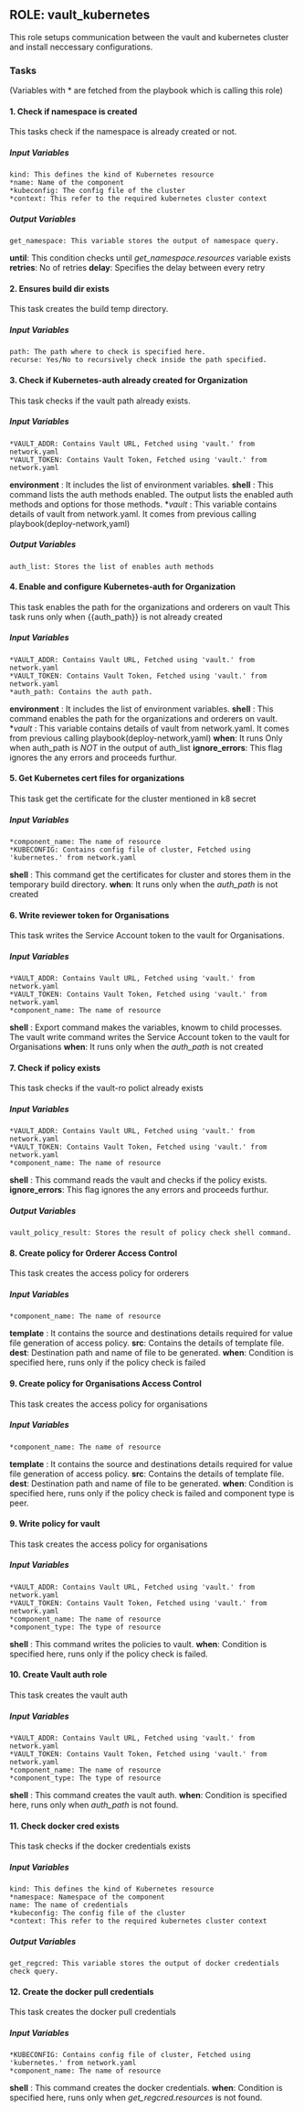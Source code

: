 ## ROLE: vault_kubernetes
This role setups communication between the vault and kubernetes cluster and install neccessary configurations.

### Tasks
(Variables with * are fetched from the playbook which is calling this role)
#### 1. Check if namespace is created
This tasks check if the namespace is already created or not.
##### Input Variables

    kind: This defines the kind of Kubernetes resource
    *name: Name of the component 
    *kubeconfig: The config file of the cluster
    *context: This refer to the required kubernetes cluster context
##### Output Variables

    get_namespace: This variable stores the output of namespace query.
  **until**: This condition checks until *get_namespace.resources* variable exists
  **retries**: No of retries
  **delay**: Specifies the delay between every retry

#### 2. Ensures build dir exists
This task creates the build temp directory.
##### Input Variables
    path: The path where to check is specified here.
    recurse: Yes/No to recursively check inside the path specified. 

#### 3. Check if Kubernetes-auth already created for Organization
This task checks if the vault path already exists.
##### Input Variables
    *VAULT_ADDR: Contains Vault URL, Fetched using 'vault.' from network.yaml
    *VAULT_TOKEN: Contains Vault Token, Fetched using 'vault.' from network.yaml
**environment** : It includes the list of environment variables.
**shell** : This command lists the auth methods enabled. The output lists the enabled auth methods and options for those methods.
**vault* : This variable contains details of vault from network.yaml. It comes from previous calling playbook(deploy-network,yaml) 

##### Output Variables
    auth_list: Stores the list of enables auth methods

#### 4. Enable and configure Kubernetes-auth for Organization
This task enables the path for the organizations and orderers on vault
This task runs only when {{auth_path}} is not already created
##### Input Variables
    *VAULT_ADDR: Contains Vault URL, Fetched using 'vault.' from network.yaml
    *VAULT_TOKEN: Contains Vault Token, Fetched using 'vault.' from network.yaml
    *auth_path: Contains the auth path.
**environment** : It includes the list of environment variables.
**shell** : This command enables the path for the organizations and orderers on vault.
**vault* : This variable contains details of vault from network.yaml. It comes from previous calling playbook(deploy-network,yaml) 
**when**: It runs Only when auth_path is *NOT* in the output of auth_list
**ignore_errors**: This flag ignores the any errors and proceeds furthur.

#### 5. Get Kubernetes cert files for organizations
This task get the certificate for the cluster mentioned in k8 secret
##### Input Variables
    *component_name: The name of resource
    *KUBECONFIG: Contains config file of cluster, Fetched using 'kubernetes.' from network.yaml
**shell** : This command get the certificates for cluster and stores them in the temporary build directory.
**when**: It runs only when the *auth_path* is not created

#### 6. Write reviewer token for Organisations
This task writes the Service Account token to the vault for Organisations.
##### Input Variables
    *VAULT_ADDR: Contains Vault URL, Fetched using 'vault.' from network.yaml
    *VAULT_TOKEN: Contains Vault Token, Fetched using 'vault.' from network.yaml
    *component_name: The name of resource
**shell** : Export command makes the variables, knowm to child processes.
The vault write command writes the Service Account token to the vault for Organisations
**when**: It runs only when the *auth_path* is not created

#### 7. Check if policy exists
This task checks if the vault-ro polict already exists
##### Input Variables
    *VAULT_ADDR: Contains Vault URL, Fetched using 'vault.' from network.yaml
    *VAULT_TOKEN: Contains Vault Token, Fetched using 'vault.' from network.yaml
    *component_name: The name of resource
**shell** : This command reads the vault and checks if the policy exists.
**ignore_errors**: This flag ignores the any errors and proceeds furthur.

##### Output Variables
    vault_policy_result: Stores the result of policy check shell command.
    
#### 8. Create policy for Orderer Access Control
This task creates the access policy for orderers
##### Input Variables
    *component_name: The name of resource
**template** : It contains the source and destinations details required for value file generation of access policy.
**src**: Contains the details of template file.
**dest**: Destination path and name of file to be generated.
**when**: Condition is specified here, runs only if the policy check is failed

#### 9.  Create policy for Organisations Access Control
This task creates the access policy for organisations
##### Input Variables
    *component_name: The name of resource
**template** : It contains the source and destinations details required for value file generation of access policy.
**src**: Contains the details of template file.
**dest**: Destination path and name of file to be generated.
**when**: Condition is specified here, runs only if the policy check is failed and component type is peer.


#### 9.  Write policy for vault
This task creates the access policy for organisations
##### Input Variables
    *VAULT_ADDR: Contains Vault URL, Fetched using 'vault.' from network.yaml
    *VAULT_TOKEN: Contains Vault Token, Fetched using 'vault.' from network.yaml
    *component_name: The name of resource
    *component_type: The type of resource
**shell** : This command writes the policies to vault.
**when**: Condition is specified here, runs only if the policy check is failed.


#### 10.  Create Vault auth role
This task creates the vault auth
##### Input Variables
    *VAULT_ADDR: Contains Vault URL, Fetched using 'vault.' from network.yaml
    *VAULT_TOKEN: Contains Vault Token, Fetched using 'vault.' from network.yaml
    *component_name: The name of resource
    *component_type: The type of resource
**shell** : This command creates the vault auth.
**when**: Condition is specified here, runs only when *auth_path* is not found.


#### 11.  Check docker cred exists
This task checks if the docker credentials exists
##### Input Variables

    kind: This defines the kind of Kubernetes resource
    *namespace: Namespace of the component 
    name: The name of credentials
    *kubeconfig: The config file of the cluster
    *context: This refer to the required kubernetes cluster context
##### Output Variables

    get_regcred: This variable stores the output of docker credentials check query.
    
#### 12.  Create the docker pull credentials
This task creates the docker pull credentials
##### Input Variables
    *KUBECONFIG: Contains config file of cluster, Fetched using 'kubernetes.' from network.yaml
    *component_name: The name of resource
**shell** : This command creates the docker credentials.
**when**: Condition is specified here, runs only when *get_regcred.resources* is not found.

